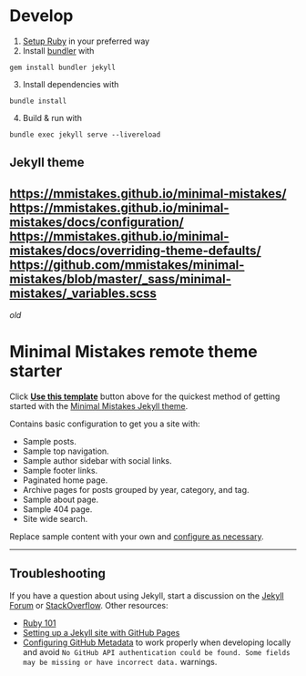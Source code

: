 # Develop

1. [Setup Ruby](https://www.ruby-lang.org/en/documentation/installation/) in your preferred way
2. Install [bundler](https://bundler.io/) with
```shell
gem install bundler jekyll
```
3. Install dependencies with
```shell
bundle install 
```
4. Build & run with
```shell
bundle exec jekyll serve --livereload
```

## Jekyll theme
https://mmistakes.github.io/minimal-mistakes/
https://mmistakes.github.io/minimal-mistakes/docs/configuration/
https://mmistakes.github.io/minimal-mistakes/docs/overriding-theme-defaults/
https://github.com/mmistakes/minimal-mistakes/blob/master/_sass/minimal-mistakes/_variables.scss
---
_old_

# Minimal Mistakes remote theme starter

Click [**Use this template**](https://github.com/mmistakes/mm-github-pages-starter/generate) button above for the quickest method of getting started with the [Minimal Mistakes Jekyll theme](https://github.com/mmistakes/minimal-mistakes).

Contains basic configuration to get you a site with:

- Sample posts.
- Sample top navigation.
- Sample author sidebar with social links.
- Sample footer links.
- Paginated home page.
- Archive pages for posts grouped by year, category, and tag.
- Sample about page.
- Sample 404 page.
- Site wide search.

Replace sample content with your own and [configure as necessary](https://mmistakes.github.io/minimal-mistakes/docs/configuration/).

---

## Troubleshooting

If you have a question about using Jekyll, start a discussion on the [Jekyll Forum](https://talk.jekyllrb.com/) or [StackOverflow](https://stackoverflow.com/questions/tagged/jekyll). Other resources:

- [Ruby 101](https://jekyllrb.com/docs/ruby-101/)
- [Setting up a Jekyll site with GitHub Pages](https://jekyllrb.com/docs/github-pages/)
- [Configuring GitHub Metadata](https://github.com/jekyll/github-metadata/blob/master/docs/configuration.md#configuration) to work properly when developing locally and avoid `No GitHub API authentication could be found. Some fields may be missing or have incorrect data.` warnings.
